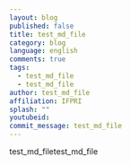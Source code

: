 ```yaml
---
layout: blog
published: false
title: test_md_file
category: blog
language: english
comments: true
tags: 
  - test_md_file
  - test_md_file
author: test_md_file
affiliation: IFPRI
splash: ""
youtubeid: 
commit_message: test_md_file
---
```

test_md_filetest_md_file